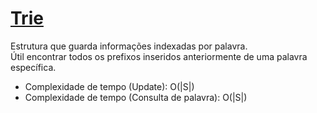 # [Trie](trie.cpp)

<!-- *Read in [English](README.en.md)* -->

Estrutura que guarda informações indexadas por palavra.   
Útil encontrar todos os prefixos inseridos anteriormente de uma palavra específica.

* Complexidade de tempo (Update): O(|S|)
* Complexidade de tempo (Consulta de palavra): O(|S|)
